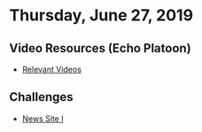 Thursday, June 27, 2019
=====================
## Video Resources (Echo Platoon)
* [Relevant Videos](https://www.youtube.com/watch?v=ah1okfjVLRU&list=PLu0CiQ7bzwETgzmFBSspTnEwxI-sgashb)

Challenges
----------
* [News Site I](https://github.com/indiaplatoon/news-site-i)
